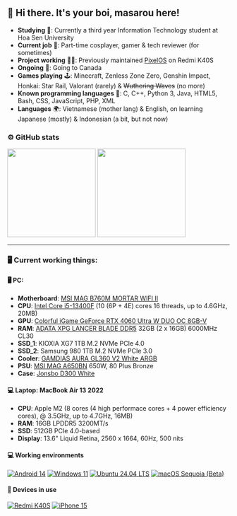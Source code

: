 ## 👋 Hi there. It's your boi, masarou here!

- <b>Studying</b> 🏢: Currently a third year Information Technology student at Hoa Sen University
- <b>Current job</b> 💼: Part-time cosplayer, gamer & tech reviewer (for sometimes)
- <b>Project working</b> 🧑‍💻: Previously maintained <a href="https://github.com/PixelOS-AOSP">PixelOS</a> on Redmi K40S
- <b>Ongoing</b> 🌱: Going to Canada
- <b>Games playing</b> 🕹️: Minecraft, Zenless Zone Zero, Genshin Impact, Honkai: Star Rail, Valorant (rarely) & <s>Wuthering Waves</s> (no more)
- <b>Known programming languages</b> 🌟: C, C++, Python 3, Java, HTML5, Bash, CSS, JavaScript, PHP, XML
- <b>Languages</b> 🌍: Vietnamese (mother lang) & English, on learning Japanese (mostly) & Indonesian (a bit, but not now)

### ⚙️ GitHub stats
<p align="left">
  
<img height="200em" src="https://github-readme-stats.vercel.app/api?username=itsurboimasarou&show_icons=true&theme=tokyonight&include_all_commits=true"/>
<img height="200em" src="https://github-readme-stats.vercel.app/api/top-langs/?username=itsurboimasarou&layout=compact&langs_count=8&theme=tokyonight"/>
  
</p>

---------------------------------------------------------------------------------------
### 🖥️ Current working things:

#### 🖥️ PC:
- <b>Motherboard</b>: [MSI MAG B760M MORTAR WIFI II](https://www.msi.com/Motherboard/MAG-B760M-MORTAR-WIFI-II)
- <b>CPU</b>: [Intel Core i5-13400F](https://ark.intel.com/content/www/us/en/ark/products/230501/intel-core-i5-13400f-processor-20m-cache-up-to-4-60-ghz.html) (10 (6P + 4E) cores 16 threads, up to 4.6GHz, 20MB)
- <b>GPU</b>: [Colorful iGame GeForce RTX 4060 Ultra W DUO OC 8GB-V](https://en.colorful.cn/en/home/product?mid=102&id=beb4ef67-34eb-4b32-aac9-cd6178ce03cd)
- <b>RAM</b>: [ADATA XPG LANCER BLADE DDR5](https://www.xpg.com/us/xpg/dram-modules-lancer-blade-rgb-ddr5) 32GB (2 x 16GB) 6000MHz CL30
- <b>SSD_1</b>: KIOXIA XG7 1TB M.2 NVMe PCIe 4.0
- <b>SSD_2</b>: Samsung 980 1TB M.2 NVMe PCIe 3.0
- <b>Cooler</b>: [GAMDIAS AURA GL360 V2 White ARGB](https://www.gamdias.com/en/aura/component/cooler/AURA_GL360_V2)
- <b>PSU</b>: [MSI MAG A650BN](https://www.msi.com/Power-Supply/MAG-A650BN) 650W, 80 Plus Bronze
- <b>Case</b>: [Jonsbo D300 White](https://www.jonsbo.com/en/products/D300White.html)

#### 💻 Laptop: MacBook Air 13 2022
- <b>CPU</b>: Apple M2 (8 cores (4 high performace cores + 4 power efficiency cores), @ 3.5GHz, up to 4.7GHz, 16MB)
- <b>RAM</b>: 16GB LPDDR5 3200MT/s
- <b>SSD</b>: 512GB PCIe 4.0-based
- <b>Display</b>: 13.6" Liquid Retina, 2560 x 1664, 60Hz, 500 nits

#### 💻 Working environments
[![Android 14](https://img.shields.io/badge/Android_14-3DDC84?style=for-the-badge&logo=android&logoColor=white)](https://www.android.com/android-14)
[![Windows 11](https://img.shields.io/badge/Windows_11-0078D6?style=for-the-badge&logo=windows11&logoColor=white)](https://www.microsoft.com/en-us/windows/windows-11)
[![Ubuntu 24.04 LTS](https://img.shields.io/badge/Ubuntu_24.04_LTS-E95420?style=for-the-badge&logo=ubuntu&logoColor=white)](https://releases.ubuntu.com/noble)
[![macOS Sequoia (Beta)](https://img.shields.io/badge/macOS_Sequoia_(Beta)-FFFFFF?style=for-the-badge&logo=apple&logoColor=black)](https://www.apple.com/macos/macos-sequoia-preview/)

#### 📱 Devices in use
[![Redmi K40S](https://img.shields.io/badge/Redmi_K40S-fd4900?style=for-the-badge&logo=xiaomi&logoColor=ffffff)](https://www.mi.com/redmik40s)
[![iPhone 15](https://img.shields.io/badge/iPhone_15-000000.svg?style=for-the-badge&logo=apple&logoColor=white)](https://www.apple.com/jp/iphone-15/)
